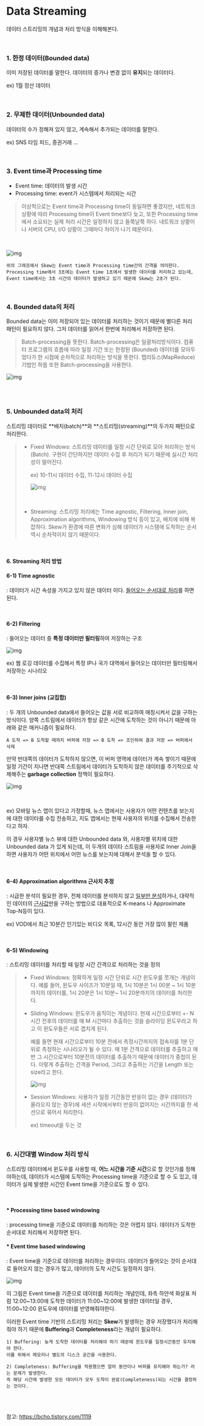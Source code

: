 # Data Streaming

데이터 스트리밍의 개념과 처리 방식을 이해해본다.

<br>

### 1. 한정 데이터(Bounded data)

이미 저장된 데이터를 말한다. 데이터의 증가나 변경 없이 **유지**되는 데이터다.

ex) 1월 정산 데이터

<br>

### 2. 무제한 데이터(Unbounded data)

데이터의 수가 정해져 있지 않고, 계속해서 추가되는 데이터를 말한다.

ex) SNS 타임 피드, 증권거래 ...

<br>

### 3. Event time과 Processing time

* Event time: 데이터의 발생 시간
* Processing time: event가 시스템에서 처리되는 시간

> 이상적으로는 Event time과 Processing time이 동일하면 좋겠지만, 네트워크 상황에 따라 Processing time이 Event time보다 늦고, 또한 Processing time에서 소요되는 실제 처리 시간은 일정하지 않고 들쭉날쭉 하다. 네트워크 상황이나 서버의 CPU, I/O 상황이 그때마다 차이가 나기 때문이다.

<br>

   ![img](https://t1.daumcdn.net/cfile/tistory/21328C3E577A10D50A) 

```
위의 그래프에서 Skew는 Event time과 Processing time간의 간격을 의미한다. 
Processing time에서 3초에는 Event time 1초에서 발생한 데이터를 처리하고 있는데, 
Event time에서는 3초 시간의 데이터가 발생하고 있기 때문에 Skew는 2초가 된다. 
```

<br>

### 4. Bounded data의 처리

Bounded data는 이미 저장되어 있는 데이터를 처리하는 것이기 때문에 별다른 처리 패턴이 필요하지 않다. 그저 데이터를 읽어서 한번에 처리해서 저장하면 된다. 

> Batch-processing을 뜻한다. Batch-processing은 일괄처리방식이다. 컴퓨터 프로그램의 흐름에 따라 일정 기간 또는 한정된 (Bounded) 데이터를 모아두었다가 한 시점에 순차적으로 처리하는 방식을 뜻한다. 맵리듀스(MapReduce) 기법인 하둡 또한 Batch-processing을 사용한다.

   ![img](https://t1.daumcdn.net/cfile/tistory/223A743E577A10D703) 

######  <br>

### 5. Unbounded data의 처리

스트리밍 데이터로 **배치(batch)**와 **스트리밍(streaming)**의 두가지 패턴으로 처리한다.

> - Fixed Windows: 스트리밍 데이터를 일정 시간 단위로 모아 처리하는 방식(Batch). 구현이 간단하지만 데이터 수집 후 처리가 되기 때문에 실시간 처리성이 떨어진다.
>
>   ex) 10-11시 데이터 수집, 11-12시 데이터 수집
>
>    ![img](https://cdn-images-1.medium.com/max/1200/1*7xyafF15E5AWSbg2Nerb8g.png) 
>
>   <br>
>
> - Streaming: 스트리밍 처리에는 Time agnostic, Filtering, Inner join, Approximation algorithms, Windowing 방식 등이 있고, 배치에 비해 복잡하다. Skew가 환경에 따른 변화가 심해 데이터가 시스템에 도착하는 순서 역시 순차적이지 않기 때문이다.

<br>

#### 6. Streaming 처리 방법

#### 6-1) Time agnostic

: 데이터가 시간 속성을 가지고 있지 않은 데이터 이다. <u>들어오는 순서대로 처리</u>를 하면 된다.

<br>

#### 6-2) Filtering

: 들어오는 데이터 중 **특정 데이터만 필터링**하여 저장하는 구조

 ![img](https://t1.daumcdn.net/cfile/tistory/227B743E577A10D838) 

ex) 웹 로깅 데이터를 수집해서 특정 IP나 국가 대역에서 들어오는 데이터만 필터링해서 저장하는 시나리오

<br>

#### 6-3) Inner joins (교집합)

: 두 개의 Unbounded data에서 들어오는 값을 서로 비교하여 매칭시켜서 값을 구하는 방식이다. 양쪽 스트림에서 데이터가 항상 같은 시간에 도착하는 것이 아니기 때문에 아래와 같은 매커니즘이 필요하다.

```
A 도착 => B 도착할 때까지 버퍼에 저장 => B 도착 => 조인하여 결과 저장 => 버퍼에서 삭제
```

만약 반대쪽의 데이터가 도착하지 않으면, 이 버퍼 영역에 데이터가 계속 쌓이기 때문에 일정 기간이 지나면 반대쪽 스트림에서 데이터가 도착하지 않은 데이터를 주기적으로 삭제해주는 **garbage collection** 정책이 필요하다.

 ![img](https://t1.daumcdn.net/cfile/tistory/2207813E577A10D92E) 

<br>

ex) 모바일 뉴스 앱이 있다고 가정할때, 뉴스 앱에서는 사용자가 어떤 컨텐츠를 보는지에 대한 데이타를 수집 전송하고, 지도 앱에서는 현재 사용자의 위치를 수집해서 전송한다고 하자. 

이 경우 사용자별 뉴스 뷰에 대한 Unbounded data 와, 사용자별 위치에 대한 Unbounded data 가 있게 되는데, 이 두개의 데이타 스트림을 사용자로 Inner Join을 하면 사용자가 어떤 위치에서 어떤 뉴스를 보는지에 대해서 분석을 할 수 있다. 

<br>

#### 6-4) Approximation algorithms 근사치 추정

: 시급한 분석이 필요한 경우, 전체 데이터를 분석하지 않고 <u>일부만 분석</u>하거나, 대략적인 데이터의 <u>근사값</u>만을 구하는 방법으로 대표적으로 K-means 나 Approximate Top-N등이 있다.

ex) VOD에서 최근 10분간 인기있는 비디오 목록, 12시간 동안 가장 많이 팔린 제품

<br>

#### 6-5) Windowing

: 스트리밍 데이터를 처리할 때 일정 시간 간격으로 처리하는 것을 정의

> * Fixed Windows: 정확하게 일정 시간 단위로 시간 윈도우를 쪼개는 개념이다. 예를 들어, 윈도우 사이즈가 10분일 때, 1시 10분은 1시 00분 ~ 1시 10분까지의 데이터를, 1시 20분은 1시 10분~ 1시 20분까지의 데이터를 처리한다.
>
> * Sliding Windows: 윈도우가 움직이는 개념이다. 현재 시간으로부터 +- N 시간 전후의 데이터를 매 M 시간마다 추출하는 것을 슬라이딩 윈도우라고 하고 이 윈도우들은 서로 겹치게 된다. 
>
>   예를 들면 현재 시간으로부터 10분 전에서 측정시간까지의 접속자를 1분 단위로 측정하는 시나리오가 될 수 있다. 매 1분 간격으로 데이터를 추출하고 매번 그 시간으로부터 10분전의 데이터를 추출하기 때문에 데이터가 중첩이 된다. 이렇게 추출하는 간격을 Period, 그리고 추출하는 기간을 Length 또는 size라고 한다.
>
>    ![img](https://t1.daumcdn.net/cfile/tistory/2402323E577A10DA32)<br>
>
> * Session Windows: 사용자가 일정 기간동안 반응이 없는 경우 (데이터가 올라오지 않는 경우)에 세션 시작에서부터 반응이 없어지는 시간까지를 한 세션으로 묶어서 처리한다.
>
>   ex) timeout을 두는 것

<br>

### 6. 시간대별 Window 처리 방식

스트리밍 데이터에서 윈도우를 사용할 때, **어느 시간을 기준 시간**으로 할 것인가를 정해야하는데, 데이터가 시스템에 도착하는 Processing time을 기준으로 할 수 도 있고, 데이터가 실제 발생한 시간인 Event time을 기준으로도 할 수 있다.

<br>

#### * Processing time based windowing

: processing time을 기준으로 데이터를 처리하는 것은 어렵지 않다. 데이터가 도착한 순서대로 처리해서 저장하면 된다.



#### * Event time based windowing

: Event time을 기준으로 데이터를 처리하는 경우이다. 데이터가 들어오는 것이 순서대로 들어오지 않는 경우가 많고, 데이터의 도착 시간도 일정하지 않다.

 ![img](https://t1.daumcdn.net/cfile/tistory/250FEE3E577A10DD27) 

이 그림은 Event time을 기준으로 데이터를 처리하는 개념인데, 좌측 하얀색 화살표 처럼 12:00~13:00에 도착한 데이터가 11:00~12:00에 발생한 데이터일 경우, 11:00~12:00 윈도우에 데이터를 반영해줘야한다.

이러한 Event time 기반의 스트리밍 처리는 **Skew**가 발생하는 경우 저장했다가 처리해줘야 하기 때문에 **Buffering**과 **Completeness**라는 개념이 필요하다.



```
1) Buffering: 늦게 도착한 데이터를 처리해야 하기 때문에 윈도우를 일정시간동안 유지해야 한다. 
이를 위해서 메모리나 별도의 디스크 공간을 사용한다.

2) Completeness: Buffering을 적용했으면 얼마 동안이나 버퍼를 유지해야 하는가? 라는 문제가 발생한다. 
즉 해당 시간에 발생한 모든 데이터가 모두 도착이 완료(Completeness)되는 시간을 결정하는 것이다. 
```

<br>

<br>

참고: https://bcho.tistory.com/1119
